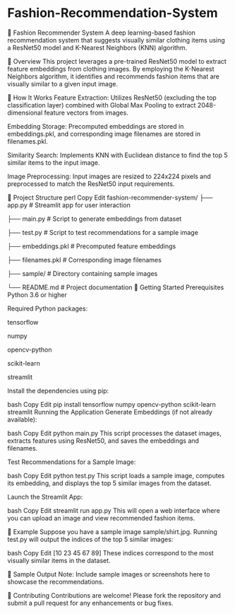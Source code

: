 # Fashion-Recommendation-System

👗 Fashion Recommender System
A deep learning-based fashion recommendation system that suggests visually similar clothing items using a ResNet50 model and K-Nearest Neighbors (KNN) algorithm.

📌 Overview
This project leverages a pre-trained ResNet50 model to extract feature embeddings from clothing images. By employing the K-Nearest Neighbors algorithm, it identifies and recommends fashion items that are visually similar to a given input image.

🧠 How It Works
Feature Extraction: Utilizes ResNet50 (excluding the top classification layer) combined with Global Max Pooling to extract 2048-dimensional feature vectors from images.

Embedding Storage: Precomputed embeddings are stored in embeddings.pkl, and corresponding image filenames are stored in filenames.pkl.

Similarity Search: Implements KNN with Euclidean distance to find the top 5 similar items to the input image.

Image Preprocessing: Input images are resized to 224x224 pixels and preprocessed to match the ResNet50 input requirements.

📁 Project Structure
perl
Copy
Edit
fashion-recommender-system/
├── app.py          # Streamlit app for user interaction

├── main.py         # Script to generate embeddings from dataset

├── test.py         # Script to test recommendations for a sample image

├── embeddings.pkl  # Precomputed feature embeddings

├── filenames.pkl   # Corresponding image filenames

├── sample/         # Directory containing sample images

└── README.md       # Project documentation
🚀 Getting Started
Prerequisites
Python 3.6 or higher

Required Python packages:

tensorflow

numpy

opencv-python

scikit-learn

streamlit

Install the dependencies using pip:

bash
Copy
Edit
pip install tensorflow numpy opencv-python scikit-learn streamlit
Running the Application
Generate Embeddings (if not already available):

bash
Copy
Edit
python main.py
This script processes the dataset images, extracts features using ResNet50, and saves the embeddings and filenames.

Test Recommendations for a Sample Image:

bash
Copy
Edit
python test.py
This script loads a sample image, computes its embedding, and displays the top 5 similar images from the dataset.

Launch the Streamlit App:

bash
Copy
Edit
streamlit run app.py
This will open a web interface where you can upload an image and view recommended fashion items.

🧪 Example
Suppose you have a sample image sample/shirt.jpg. Running test.py will output the indices of the top 5 similar images:

bash
Copy
Edit
[10 23 45 67 89]
These indices correspond to the most visually similar items in the dataset.

📸 Sample Output
Note: Include sample images or screenshots here to showcase the recommendations.

🤝 Contributing
Contributions are welcome! Please fork the repository and submit a pull request for any enhancements or bug fixes.

